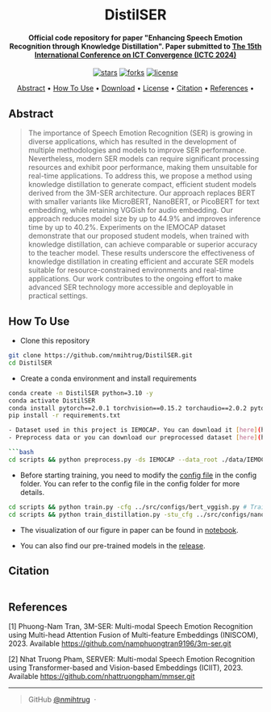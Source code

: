 
<h1 align="center">
  DistilSER
  <br>
</h1>

<h4 align="center">Official code repository for paper "Enhancing Speech Emotion Recognition through Knowledge Distillation". Paper submitted to <a href="https://ictc.org">The 15th International Conference on ICT Convergence (ICTC 2024)</a> </h4>

<p align="center">
  <a href=""><img src="https://img.shields.io/github/stars/nmihtrug/DistilSER?" alt="stars"></a>
  <a href=""><img src="https://img.shields.io/github/forks/nmihtrug/DistilSER?" alt="forks"></a>
  <a href=""><img src="https://img.shields.io/github/license/nmihtrug/DistilSER?" alt="license"></a>
</p>

<p align="center">
  <a href="#abstract">Abstract</a> •
  <a href="#how-to-use">How To Use</a> •
  <a href="#download">Download</a> •
  <a href="#license">License</a> •
  <a href="#citation">Citation</a> •
  <a href="#references">References</a> •
</p>

## Abstract
> The importance of Speech Emotion Recognition (SER) is growing in diverse applications, which has resulted in the development of multiple methodologies and models to improve SER performance. Nevertheless, modern SER models can require significant processing resources and exhibit poor performance, making them unsuitable for real-time applications.  To address this, we propose a method using knowledge distillation to generate compact, efficient student models derived from the 3M-SER architecture. Our approach replaces BERT with smaller variants like MicroBERT, NanoBERT, or PicoBERT for text embedding, while retaining VGGish for audio embedding. Our approach reduces model size by up to 44.9\% and improves inference time by up to 40.2\%. Experiments on the IEMOCAP dataset demonstrate that our proposed student models, when trained with knowledge distillation, can achieve comparable or superior accuracy to the teacher model. These results underscore the effectiveness of knowledge distillation in creating efficient and accurate SER models suitable for resource-constrained environments and real-time applications. Our work contributes to the ongoing effort to make advanced SER technology more accessible and deployable in practical settings.

## How To Use
- Clone this repository 
```bash
git clone https://github.com/nmihtrug/DistilSER.git 
cd DistilSER
```
- Create a conda environment and install requirements
```bash
conda create -n DistilSER python=3.10 -y
conda activate DistilSER
conda install pytorch==2.0.1 torchvision==0.15.2 torchaudio==2.0.2 pytorch-cuda=11.8 -c pytorch -c nvidia
pip install -r requirements.txt

- Dataset used in this project is IEMOCAP. You can download it [here](https://sail.usc.edu/iemocap/iemocap_release.htm). 
- Preprocess data or you can download our preprocessed dataset [here](https://github.com/nmihtrug/DistilSER/releases) (this only include path to sample in dataset).

```bash
cd scripts && python preprocess.py -ds IEMOCAP --data_root ./data/IEMOCAP_full_release
```

- Before starting training, you need to modify the [config file](./src/configs/base.py) in the config folder. You can refer to the config file in the config folder for more details.

```bash
cd scripts && python train.py -cfg ../src/configs/bert_vggish.py # Train teacher model
cd scripts && python train_distillation.py -stu_cfg ../src/configs/nanobert_vggish.py # Train student model
```

- The visualization of our figure in paper can be found in [notebook](./src/visualization/metrics.ipynb).

- You can also find our pre-trained models in the [release](https://github.com/nmihtrug/DistilSER/releases).

## Citation
```bibtex

```
## References

[1] Phuong-Nam Tran, 3M-SER: Multi-modal Speech Emotion Recognition using Multi-head Attention Fusion of Multi-feature Embeddings (INISCOM), 2023. Available https://github.com/namphuongtran9196/3m-ser.git

[2] Nhat Truong Pham, SERVER: Multi-modal Speech Emotion Recognition using Transformer-based and Vision-based Embeddings (ICIIT), 2023. Available https://github.com/nhattruongpham/mmser.git

---

> GitHub [@nmihtrug](https://github.com/nmihtrug) &nbsp;&middot;&nbsp;